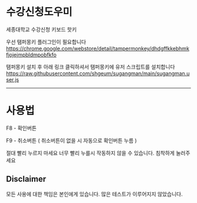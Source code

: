 # 수강신청도우미
세종대학교 수강신청 키보드 핫키

우선 탬퍼몽키 플러그인이 필요합니다
https://chrome.google.com/webstore/detail/tampermonkey/dhdgffkkebhmkfjojejmpbldmpobfkfo

탬퍼몽키 설치 후 아래 링크 클릭하셔서 탬퍼몽키에 유저 스크립트를 설치합니다
https://raw.githubusercontent.com/shgeum/sugangman/main/sugangman.user.js


---
# 사용법

F8 - 확인버튼

F9 - 취소버튼 ( 취소버튼이 없을 시 자동으로 확인버튼 누름 )

절대 빨리 누르지 마세요 너무 빨리 누를시 작동하지 않을 수 있습니다. 침착하게 눌러주세요 

## Disclaimer 
모든 사용에 대한 책임은 본인에게 있습니다.
많은 테스트가 이루어지지 않았습니다.

